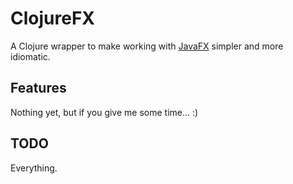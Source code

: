 # ClojureFX

A Clojure wrapper to make working with [JavaFX](http://download.java.net/jdk8/jfxdocs/index.html) simpler and more idiomatic.

## Features

Nothing yet, but if you give me some time... :)

## TODO

Everything.
